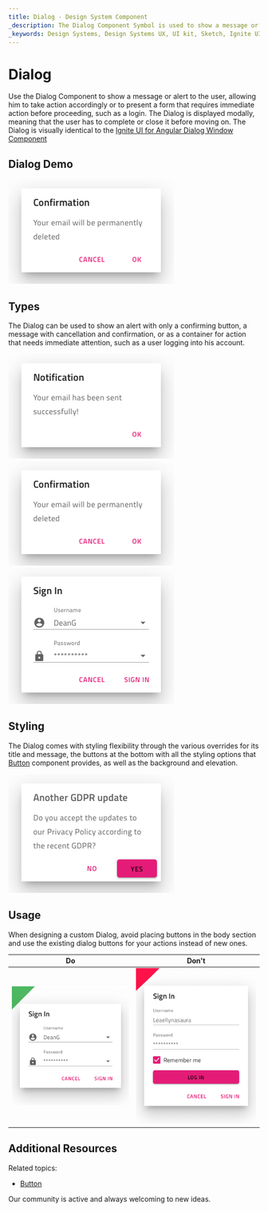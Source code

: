 ```yaml
---
title: Dialog - Design System Component
_description: The Dialog Component Symbol is used to show a message or alert to the user in a modal fashion. 
_keywords: Design Systems, Design Systems UX, UI kit, Sketch, Ignite UI for Angular, Sketch to Angular, Sketch to Angular, Angular, Angular Design System, Export code from Sketch, Design Kits for Angular, Sketch HTML, Sketch to HTML, Sketch UI kits
---
```


# Dialog

Use the Dialog Component to show a message or alert to the user, allowing him to take action accordingly or to present a form that requires immediate action before proceeding, such as a login. The Dialog is displayed modally, meaning that the user has to complete or close it before moving on. The Dialog is visually identical to the [Ignite UI for Angular Dialog Window Component](https://www.infragistics.com/products/ignite-ui-angular/angular/components/dialog.html)

## Dialog Demo

<img class="responsive-img" src="../images/dialog_demo.png" srcset="../images/dialog_demo@2x.png 2x" />

## Types

The Dialog can be used to show an alert with only a confirming button, a message with cancellation and confirmation, or as a container for action that needs immediate attention, such as a user logging into his account.

<img class="responsive-img" src="../images/dialog_alert.png" srcset="../images/dialog_alert@2x.png 2x" />
<img class="responsive-img" src="../images/dialog_standard.png" srcset="../images/dialog_standard@2x.png 2x" />
<img class="responsive-img" src="../images/dialog_custom.png" srcset="../images/dialog_custom@2x.png 2x" />

## Styling

The Dialog comes with styling flexibility through the various overrides for its title and message, the buttons at the bottom with all the styling options that [Button](button.md) component provides, as well as the background and elevation.

<img class="responsive-img" src="../images/dialog_styling.png" srcset="../images/dialog_styling@2x.png 2x" />

## Usage

When designing a custom Dialog, avoid placing buttons in the body section and use the existing dialog buttons for your actions instead of new ones.

| Do                            | Don't                           |
| ----------------------------- | ------------------------------- |
| <img class="responsive-img" src="../images/dialog_do1.png" srcset="../images/dialog_do1@2x.png 2x" /> | <img class="responsive-img" src="../images/dialog_dont1.png" srcset="../images/dialog_dont1@2x.png 2x" /> |

## Additional Resources

Related topics:

- [Button](button.md)
  <div class="divider--half"></div>

Our community is active and always welcoming to new ideas.

